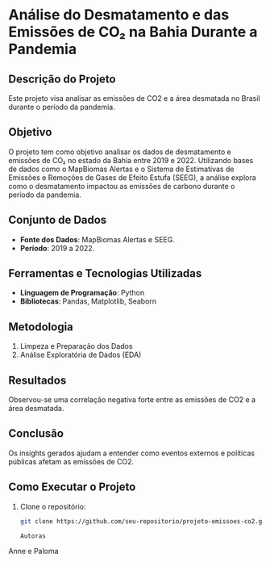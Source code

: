 # Análise do Desmatamento e das Emissões de CO₂ na Bahia Durante a Pandemia

## Descrição do Projeto
Este projeto visa analisar as emissões de CO2 e a área desmatada no Brasil durante o período da pandemia.

## Objetivo
O projeto tem como objetivo analisar os dados de desmatamento e emissões de CO₂ no estado da Bahia entre 2019 e 2022. Utilizando bases de dados como o MapBiomas Alertas e o Sistema de Estimativas de Emissões e Remoções de Gases de Efeito Estufa (SEEG), a análise explora como o desmatamento impactou as emissões de carbono durante o período da pandemia. 

## Conjunto de Dados
- **Fonte dos Dados**: MapBiomas Alertas e SEEG.
- **Período**: 2019 a 2022.

## Ferramentas e Tecnologias Utilizadas
- **Linguagem de Programação**: Python
- **Bibliotecas**: Pandas, Matplotlib, Seaborn

## Metodologia
1. Limpeza e Preparação dos Dados
2. Análise Exploratória de Dados (EDA)

## Resultados
Observou-se uma correlação negativa forte entre as emissões de CO2 e a área desmatada.

## Conclusão
Os insights gerados ajudam a entender como eventos externos e políticas públicas afetam as emissões de CO2.

## Como Executar o Projeto
1. Clone o repositório:
   ```bash
   git clone https://github.com/seu-repositorio/projeto-emissoes-co2.git

   Autoras
Anne e Paloma
